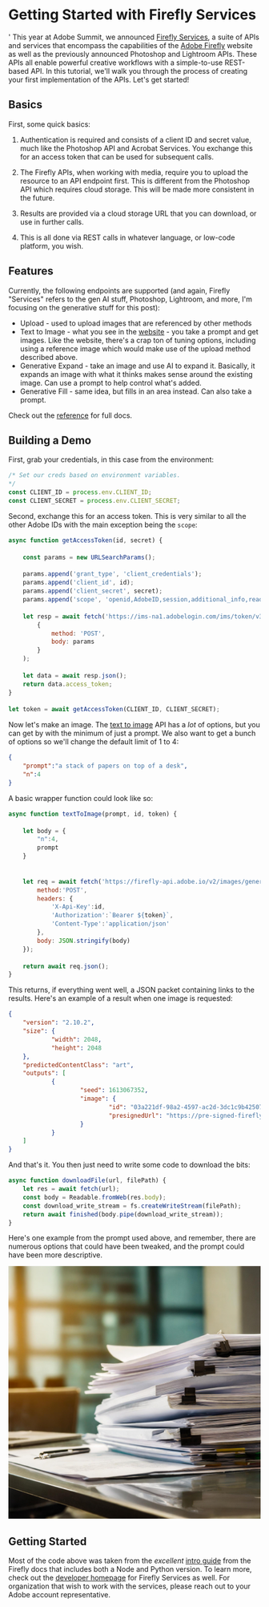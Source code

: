 # Getting Started with Firefly Services
'
This year at Adobe Summit, we announced [Firefly Services](https://www.adobe.com/creativecloud/business/enterprise/firefly.html), a suite of APIs and services that encompass the capabilities of the [Adobe Firefly](https://firefly.adobe.com) website as well as the previously announced Photoshop and Lightroom APIs. These APIs all enable powerful creative workflows with a simple-to-use REST-based API. In this tutorial, we'll walk you through the process of creating your first implementation of the APIs. Let's get started!

## Basics

First, some quick basics:

1) Authentication is required and consists of a client ID and secret value, much like the Photoshop API and Acrobat Services. You exchange this for an access token that can be used for subsequent calls.

2) The Firefly APIs, when working with media, require you to upload the resource to an API endpoint first. This is different from the Photoshop API which requires cloud storage. This will be made more consistent in the future.

3) Results are provided via a cloud storage URL that you can download, or use in further calls.

4) This is all done via REST calls in whatever language, or low-code platform, you wish. 

## Features

Currently, the following endpoints are supported (and again, Firefly "Services" refers to the gen AI stuff, Photoshop, Lightroom, and more, I'm focusing on the generative stuff for this post):

* Upload - used to upload images that are referenced by other methods
* Text to Image - what you see in the [website](https://firefly.adobe.com) - you take a prompt and get images. Like the website, there's a crap ton of tuning options, including using a reference image which would make use of the upload method described above. 
* Generative Expand - take an image and use AI to expand it. Basically, it expands an image with what it thinks makes sense around the existing image. Can use a prompt to help control what's added.
* Generative Fill - same idea, but fills in an area instead. Can also take a prompt.

Check out the [reference](https://developer.adobe.com/firefly-services/docs/firefly-api/guides/api/upload_image/) for full docs.

## Building a Demo

First, grab your credentials, in this case from the environment:

```js
/* Set our creds based on environment variables.
*/
const CLIENT_ID = process.env.CLIENT_ID;
const CLIENT_SECRET = process.env.CLIENT_SECRET;
```

Second, exchange this for an access token. This is very similar to all the other Adobe IDs with the main exception being the `scope`:

```js
async function getAccessToken(id, secret) {

    const params = new URLSearchParams();

    params.append('grant_type', 'client_credentials');
    params.append('client_id', id);
    params.append('client_secret', secret);
    params.append('scope', 'openid,AdobeID,session,additional_info,read_organizations,firefly_api,ff_apis');
    
    let resp = await fetch('https://ims-na1.adobelogin.com/ims/token/v3', 
        { 
            method: 'POST', 
            body: params
        }
    );

    let data = await resp.json();
    return data.access_token;
}

let token = await getAccessToken(CLIENT_ID, CLIENT_SECRET);
```

Now let's make an image. The [text to image](https://developer.adobe.com/firefly-services/docs/firefly-api/guides/api/image_generation/) API has a *lot* of options, but you can get by with the minimum of just a prompt. We also want to get a bunch of options so we'll change the default limit of 1 to 4:

```json
{
    "prompt":"a stack of papers on top of a desk",
    "n":4
}
```

A basic wrapper function could look like so:

```js
async function textToImage(prompt, id, token) {

    let body = {
        "n":4,
        prompt
    }


    let req = await fetch('https://firefly-api.adobe.io/v2/images/generate', {
        method:'POST',
        headers: {
            'X-Api-Key':id, 
            'Authorization':`Bearer ${token}`,
            'Content-Type':'application/json'
        }, 
        body: JSON.stringify(body)
    });

    return await req.json();
}
```

This returns, if everything went well, a JSON packet containing links to the results. Here's an example of a result when one image is requested:

```json
{
	"version": "2.10.2",
	"size": {
			"width": 2048,
			"height": 2048
	},
	"predictedContentClass": "art",
	"outputs": [
			{
					"seed": 1613067352,
					"image": {
							"id": "03a221df-98a2-4597-ac2d-3dc1c9b42507",
							"presignedUrl": "https://pre-signed-firefly-prod.s3.amazonaws.com/images/03a221df-98a2-4597-ac2d-3dc1c9b42507?X-Amz-Algorithm=AWS4-HMAC-SHA256&X-Amz-Credential=AKIARDA3TX66LLPDOIWV%2F20240326%2Fus-west-2%2Fs3%2Faws4_request&X-Amz-Date=20240326T192500Z&X-Amz-Expires=3600&X-Amz-SignedHeaders=host&X-Amz-Signature=84dc28624662af7215de720514ee803eed404df2cf10de803b38c878e0ff62c7"
					}
			}
	]
}
```

And that's it. You then just need to write some code to download the bits:

```js
async function downloadFile(url, filePath) {
    let res = await fetch(url);
    const body = Readable.fromWeb(res.body);
    const download_write_stream = fs.createWriteStream(filePath);
    return await finished(body.pipe(download_write_stream));
}
```

Here's one example from the prompt used above, and remember, there are numerous options that could have been tweaked, and the prompt could have been more descriptive.

![Sample Result](./ex1.jpg)

## Getting Started

Most of the code above was taken from the *excellent* [intro guide](https://developer.adobe.com/firefly-services/docs/firefly-api/guides/how-tos/create-your-first-ff-application/) from the Firefly docs that includes both a Node and Python version. To learn more, check out the [developer homepage](https://developer.adobe.com/firefly-services/) for Firefly Services as well. For organization that wish to work with the services, please reach out to your Adobe account representative. 